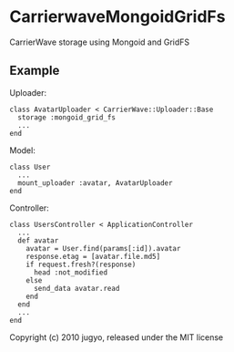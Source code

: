 CarrierwaveMongoidGridFs
====

CarrierWave storage using Mongoid and GridFS

Example
----

Uploader:

    class AvatarUploader < CarrierWave::Uploader::Base
      storage :mongoid_grid_fs
      ...
    end

Model:

    class User
      ...
      mount_uploader :avatar, AvatarUploader
    end

Controller:

    class UsersController < ApplicationController
      ...
      def avatar
        avatar = User.find(params[:id]).avatar
        response.etag = [avatar.file.md5]
        if request.fresh?(response)
          head :not_modified
        else
          send_data avatar.read
        end
      end
      ...
    end

Copyright (c) 2010 jugyo, released under the MIT license
